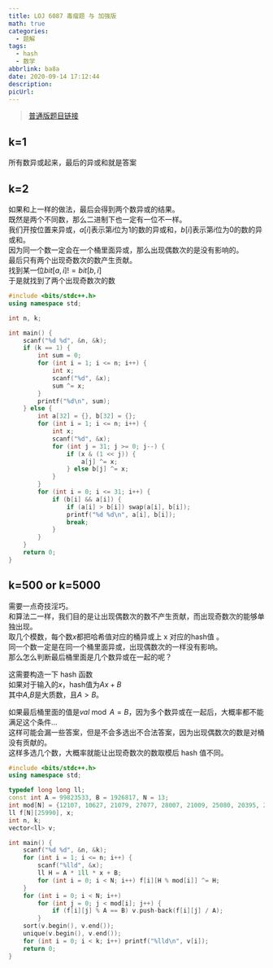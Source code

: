 ```yaml
---
title: LOJ 6087 毒瘤题 与 加强版
math: true
categories:
  - 题解
tags:
  - hash
  - 数学
abbrlink: ba8a
date: 2020-09-14 17:12:44
description:
picUrl:
---
```



>[普通版题目链接](https://loj.ac/problem/6087)  

## k=1  
所有数异或起来，最后的异或和就是答案  

## k=2  
如果和上一样的做法，最后会得到两个数异或的结果。  
既然是两个不同数，那么二进制下也一定有一位不一样。  
我们开按位置来异或，$a[i]$表示第$i$位为$1$的数的异或和，$b[i]$表示第$i$位为$0$的数的异或和。  
因为同一个数一定会在一个桶里面异或，那么出现偶数次的是没有影响的。  
最后只有两个出现奇数次的数产生贡献。  
找到某一位$bit[a,i]!=bit[b,i]$  
于是就找到了两个出现奇数次的数  
```cpp
#include <bits/stdc++.h>
using namespace std;

int n, k;

int main() {
    scanf("%d %d", &n, &k);
    if (k == 1) {
		int sum = 0;
		for (int i = 1; i <= n; i++) {
			int x;
			scanf("%d", &x);
			sum ^= x;
		}
		printf("%d\n", sum);
	} else {
		int a[32] = {}, b[32] = {};
		for (int i = 1; i <= n; i++) {
			int x;
			scanf("%d", &x);
			for (int j = 31; j >= 0; j--) {
				if (x & (1 << j)) {
                    a[j] ^= x;
				} else b[j] ^= x;
			}
		}
		for (int i = 0; i <= 31; i++) {
			if (b[i] && a[i]) {
				if (a[i] > b[i]) swap(a[i], b[i]);
				printf("%d %d\n", a[i], b[i]);
				break;
			}
		}
	}
	return 0;
}
```

## k=500 or k=5000  
需要一点奇技淫巧。  
和算法二一样，我们目的是让出现偶数次的数不产生贡献，而出现奇数次的能够单独出现。  
取几个模数，每个数$x$都把哈希值对应的桶异或上 x 对应的hash值 。  
同一个数一定是在同一个桶里面异或，出现偶数次的一样没有影响。  
那么怎么判断最后桶里面是几个数异或在一起的呢？  

这需要构造一下 hash 函数  
如果对于输入的$x$，hash值为$Ax+B$  
其中$A$,$B$是大质数，且$A>B$。  

如果最后桶里面的值是$val\bmod A=B$，因为多个数异或在一起后，大概率都不能满足这个条件...  
这样可能会漏一些答案，但是不会多选出不合法答案，因为出现偶数次的数是对桶没有贡献的。  
这样多选几个数，大概率就能让出现奇数次的数取模后 hash 值不同。  

```cpp
#include <bits/stdc++.h>
using namespace std;

typedef long long ll;
const int A = 99823533, B = 1926817, N = 13;
int mod[N] = {12107, 10627, 21079, 27077, 28007, 21009, 25080, 20395, 22308, 20486, 20468, 21905, 10201};
ll f[N][25990], x;
int n, k;
vector<ll> v;

int main() {
    scanf("%d %d", &n, &k);
	for (int i = 1; i <= n; i++) {
		scanf("%lld", &x);
		ll H = A * 1ll * x + B;
	    for (int i = 0; i < N; i++) f[i][H % mod[i]] ^= H;	
	}
	for (int i = 0; i < N; i++)
		for (int j = 0; j < mod[i]; j++) {
			if (f[i][j] % A == B) v.push-back(f[i][j] / A);
		}
	sort(v.begin(), v.end());
	unique(v.begin(), v.end());
	for (int i = 0; i < k; i++) printf("%lld\n", v[i]);
	return 0;
}
```